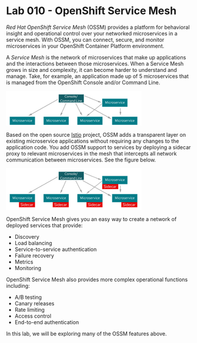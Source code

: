 # Lab 010 - OpenShift Service Mesh

*Red Hat OpenShift Service Mesh* (OSSM) provides a platform for behavioral insight and operational control over your networked microservices in a service mesh. With OSSM, you can connect, secure, and monitor microservices in your OpenShift Container Platform environment.

A *Service Mesh* is the network of microservices that make up applications and the interactions between those microservices. When a Service Mesh grows in size and complexity, it can become harder to understand and manage. Take, for example, an application made up of 5 microservices that is managed from the OpenShift Console and/or Command Line.

![microservice-no-ossm](../images/microservice-no-ossm.png)

Based on the open source [Istio](https://istio.io/) project, OSSM adds a transparent layer on existing microservice applications without requiring any changes to the application code. You add OSSM support to services by deploying a sidecar proxy to relevant microservices in the mesh that intercepts all network communication between microservices. See the figure below.

![microservice-ossm](../images/microservice-ossm.png)

OpenShift Service Mesh gives you an easy way to create a network of deployed services that provide:

* Discovery
* Load balancing
* Service-to-service authentication
* Failure recovery
* Metrics
* Monitoring

OpenShift Service Mesh also provides more complex operational functions including:

* A/B testing
* Canary releases
* Rate limiting
* Access control
* End-to-end authentication

In this lab, we will be exploring many of the OSSM features above.
